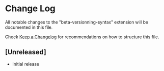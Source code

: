 # Change Log

All notable changes to the "beta-versionning-syntax" extension will be documented in this file.

Check [Keep a Changelog](http://keepachangelog.com/) for recommendations on how to structure this file.

## [Unreleased]

- Initial release